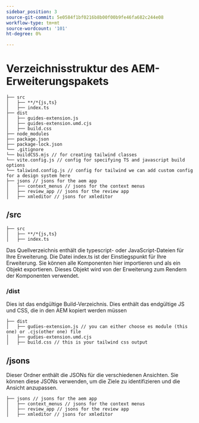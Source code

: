 ```yaml
---
sidebar_position: 3
source-git-commit: 5e0584f1bf0216b8b00f00b9fe46fa682c244e08
workflow-type: tm+mt
source-wordcount: '101'
ht-degree: 0%

---
```



# Verzeichnisstruktur des AEM-Erweiterungspakets

```text
├── src
│   ├── **/*{js,ts}
│   ├── index.ts
├── dist
│   ├── guides-extension.js
│   ├── guides-extension.umd.cjs
│   ├── build.css
├── node_modules
├── package.json
├── package-lock.json 
└── .gitignore
└── buildCSS.mjs // for creating tailwind classes
└── vite.config.js // config for specifying TS and javascript build options
└── taliwind.config.js // config for tailwind we can add custom config for a design system here
├── jsons // jsons for the aem app
│   ├── context_menus // jsons for the context menus
│   ├── review_app // jsons for the review app
│   ├── xmleditor // jsons for xmleditor
```

## /src

```text
├── src
│   ├── **/*{js,ts}
│   ├── index.ts
```

Das Quellverzeichnis enthält die typescript- oder JavaScript-Dateien für Ihre Erweiterung. Die Datei index.ts ist der Einstiegspunkt für Ihre Erweiterung. Sie können alle Komponenten hier importieren und als ein Objekt exportieren. Dieses Objekt wird von der Erweiterung zum Rendern der Komponenten verwendet.

### /dist

Dies ist das endgültige Build-Verzeichnis. Dies enthält das endgültige JS und CSS, die in den AEM kopiert werden müssen

```test
├── dist
│   ├── gudies-extension.js // you can either choose es module (this one) or .cjs(other one) file
│   ├── gudies-extension.umd.cjs
│   ├── build.css // this is your tailwind css output
```

## /jsons

Dieser Ordner enthält die JSONs für die verschiedenen Ansichten. Sie können diese JSONs verwenden, um die Ziele zu identifizieren und die Ansicht anzupassen.

```text
├── jsons // jsons for the aem app
│   ├── context_menus // jsons for the context menus
│   ├── review_app // jsons for the review app
│   ├── xmleditor // jsons for xmleditor
```
